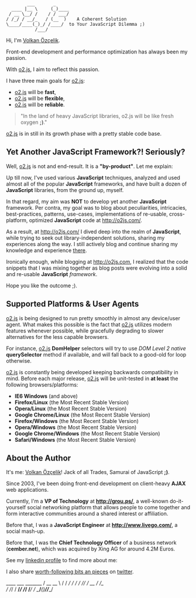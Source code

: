             ___       _
      ____ |__ \     (_)____
     / __ \__/ /    / / ___/
    / /_/ / __/_   / (__  )    A Coherent Solution
    \____/____(_)_/ /____/  to Your JavaScript Dilemma ;)
               /___/

Hi, I'm [Volkan Özçelik][1].

Front-end development and performance optimization has always been my passion.

With [o2.js][2], I aim to reflect this passion.

I have three main goals for [o2.js][2]:

* [o2.js][2] will be **fast**,
* [o2.js][2] will be **flexible**,
* [o2.js][2] will be **reliable**.

> "In the land of heavy JavaScript libraries,
> o2.js will be like fresh oxygen **;)**."

[o2.js][2] is in still in its growth phase with a pretty stable code base.

## Yet Another JavaScript Framework?! Seriously?

Well, [o2.js][2] is not and end-result. It is a **"by-product"**.
Let me explain:

Up till now, I've used various **JavaScript** techniques, analyzed and used
almost all of the popular **JavaScript** frameworks, and have built a dozen
of **JavaScript** libraries, from the ground up, myself.

In that regard, my aim was **NOT** to develop yet another **JavaScript**
framework. Per contra, my goal was to blog about peculiarities,
intricacies, best-practices, patterns, use-cases, implementations of
re-usable, cross-platform, optimized **JavaScript** code at <http://o2js.com/>.

As a result, at <http://o2js.com/> I dived deep into the realm of
**JavaScript**, while trying to seek out library-independent solutions,
sharing my experiences along the way. I still actively blog and continue
sharing my knowledge and experience [there][2].

Ironically enough, while blogging at <http://o2js.com>, I realized that the code
snippets that I was mixing together as blog posts were evolving into a solid
and re-usable **JavaScript** *framework*.

Hope you like the outcome ;).

## Supported Platforms & User Agents

[o2.js][2] is being designed to run pretty smoothly in almost any device/user
agent. What makes this possible is the fact that [o2.js][2] utilizes modern
features whenever possible, while gracefully degrading to slower alternatives
for the less capable browsers.

For instance, [o2.js][2] **DomHelper** selectors will try to use
*DOM Level 2* *native* **querySelector** method if available, and will fall back
to a good-old for loop otherwise.

[o2.js][2] is constantly being developed keeping backwards compatibility in
mind. Before each major release, [o2.js][2] will be unit-tested in **at least**
the following browsers/platforms:

* **IE6 Windows** (and above)
* **Firefox/Linux** (the Most Recent Stable Version)
* **Opera/Linux** (the Most Recent Stable Version)
* **Google Chrome/Linux** (the Most Recent Stable Version)
* **Firefox/Windows** (the Most Recent Stable Version)
* **Opera/Windows** (the Most Recent Stable Version)
* **Google Chrome/Windows** (the Most Recent Stable Version)
* **Safari/Windows** (the Most Recent Stable Version)

## About the Author

It's me: [Volkan Özçelik][1]!
Jack of all Trades, Samurai of JavaScript **;)**.

Since 2003, I've been doing front-end development on client-heavy **AJAX** web
applications.

Currently, I'm a **VP of Technology** at **<http://grou.ps/>**, a well-known
do-it-yourself social networking platform that allows people to come together
and form interactive communities around a shared interest or affiliation.

Before that, I was a **JavaScript Engineer** at **<http://www.livego.com/>**,
a social mash-up.

Before that, I was the **Chief Technology Officer** of a business network
(**cember.net**), which was acquired by Xing AG for around 4.2M Euros.

See my [linkedin profile][1] to find more about me:

I also share [worth-following bits an pieces][3] on [twitter][3].

[1]: http://linkedin.com/in/volkanozcelik "Volkan Özçelik (LinkedIn)"
[2]: http://o2js.com/ "o2js.com - A Coherent Solution to Your JavaScript Dilemma"
[3]: http://twitter.com/linkibol "linkibol.com - Web2.0 Social Bookmarking"
       ____ ___        _______
      / __ \__ \      / / ___/
     / / / /_/ / __  / /\__ \
    / /_/ / __/_/ /_/ /___/ /
    \____/____(_)____//____/
